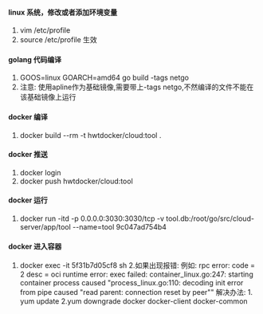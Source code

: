 
#### linux 系统，修改或者添加环境变量
1. vim /etc/profile
2. source /etc/profile 生效

#### golang 代码编译
1. GOOS=linux GOARCH=amd64 go build -tags netgo
2. 注意: 使用apline作为基础镜像,需要带上-tags netgo,不然编译的文件不能在该基础镜像上运行

#### docker 编译
1. docker build --rm -t hwtdocker/cloud:tool .

#### docker 推送
1. docker login
2. docker push hwtdocker/cloud:tool

#### docker 运行
1. docker run -itd -p 0.0.0.0:3030:3030/tcp -v tool.db:/root/go/src/cloud-server/app/tool --name=tool 9c047ad754b4

#### docker 进入容器
1. docker exec -it 5f31b7d05cf8 sh
2.如果出现报错:
  例如: rpc error: code = 2 desc = oci runtime error: exec failed:
      container_linux.go:247: starting container process caused "process_linux.go:110:
      decoding init error from pipe caused \"read parent: connection reset by peer\""
  解决办法: 1. yum update 2.yum downgrade docker docker-client docker-common

